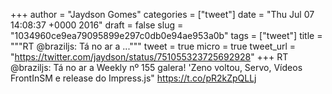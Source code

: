 
+++
author = "Jaydson Gomes"
categories = ["tweet"]
date = "Thu Jul 07 14:08:37 +0000 2016"
draft = false
slug = "1034960ce9ea79095899e297c0db0e94ae953a0b"
tags = ["tweet"]
title = """RT @braziljs: Tá no ar a ..."""
tweet = true
micro = true
tweet_url = "https://twitter.com/jaydson/status/751055323725692928"
+++
RT @braziljs: Tá no ar a Weekly nº 155 galera! 'Zeno voltou, Servo, Vídeos FrontInSM e release do Impress.js"  https://t.co/pR2kZpQLLj
